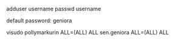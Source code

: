 adduser username
passwd username

default password: geniora

visudo
pollymarkurin   ALL=(ALL)       ALL
sen.geniora     ALL=(ALL)       ALL